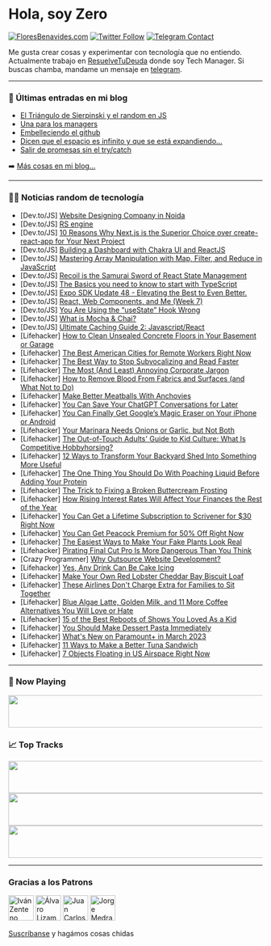 # Hola, soy Zero

[![FloresBenavides.com](https://img.shields.io/website?down_message=oops&label=MiBlog&style=for-the-badge&up_message=online&url=https%3A%2F%2Ffloresbenavides.com)](https://floresbenavides.com) [![Twitter Follow](https://img.shields.io/twitter/follow/ZeroDragon?color=%231DA1F2&label=Follow&logo=twitter&logoColor=ffffff&style=for-the-badge)](https://twitter.com/zerodragon) [![Telegram Contact](https://img.shields.io/badge/escr%C3%ADbeme-ZeroDragon-%2326A5E4?style=for-the-badge&logo=telegram)](https://t.me/zerodragon)

Me gusta crear cosas y experimentar con tecnología que no entiendo.
Actualmente trabajo en [ResuelveTuDeuda](http://github.com/resuelve) donde soy Tech Manager.
Si buscas chamba, mandame un mensaje en [telegram](https://t.me/zerodragon).

---

### 📕 Últimas entradas en mi blog
<!-- BLOG-POST-LIST:START -->
- [El Triángulo de Sierpinski y el random en JS](https://floresbenavides.com/el-triangulo-de-sierpinski-y-el-random-en-js/)
- [Una para los managers](https://floresbenavides.com/una-para-los-managers/)
- [Embelleciendo el github](https://floresbenavides.com/embelleciendo-el-github/)
- [Dicen que el espacio es infinito y que se está expandiendo…](https://floresbenavides.com/dicen-que-el-espacio-es-infinito-y-que-se-esta-expandiendo/)
- [Salir de promesas sin el try/catch](https://floresbenavides.com/salir-de-promesas-sin-el-try-catch/)
<!-- BLOG-POST-LIST:END -->

➡️ [Más cosas en mi blog...](https://floresbenavides.com)

---

### 👨‍💻 Noticias random de tecnología
<!-- TECH-POSTS:START -->
- [Dev.to/JS] [Website Designing Company in Noida](https://dev.to/sonadhan/website-designing-company-in-noida-392f)
- [Dev.to/JS] [RS engine](https://dev.to/rakibsardar/rs-engine-3cp7)
- [Dev.to/JS] [10 Reasons Why Next.js is the Superior Choice over create-react-app for Your Next Project](https://dev.to/sarveshh/10-reasons-why-nextjs-is-the-superior-choice-over-create-react-app-for-your-next-project-1c5i)
- [Dev.to/JS] [Building a Dashboard with Chakra UI and ReactJS](https://dev.to/souravbandyopadhyay/building-a-dashboard-with-chakra-ui-and-reactjs-4nk)
- [Dev.to/JS] [Mastering Array Manipulation with Map, Filter, and Reduce in JavaScript](https://dev.to/amnahk/mastering-array-manipulation-with-map-filter-and-reduce-in-javascript-37p5)
- [Dev.to/JS] [Recoil is the Samurai Sword of React State Management](https://dev.to/codeofrelevancy/recoil-is-the-samurai-sword-of-react-state-management-5h3c)
- [Dev.to/JS] [The Basics you need to know to start with TypeScript](https://dev.to/thedeepakyadav/the-basics-you-need-to-know-to-start-with-typescript-1pem)
- [Dev.to/JS] [Expo SDK Update 48 - Elevating the Best to Even Better.](https://dev.to/adii9/expo-sdk-update-48-elevating-the-best-to-even-better-nph)
- [Dev.to/JS] [React, Web Components, and Me &lpar;Week 7&rpar;](https://dev.to/pandaalifter/react-web-components-and-me-week-7-560a)
- [Dev.to/JS] [You Are Using the “useState” Hook Wrong](https://dev.to/ecorreia/you-are-using-the-usestate-hook-wrong-41al)
- [Dev.to/JS] [What is Mocha &amp; Chai?](https://dev.to/itsbrotherdan/what-is-mocha-chai-2kpn)
- [Dev.to/JS] [Ultimate Caching Guide 2: Javascript/React](https://dev.to/csjcode/ultimate-caching-guide-2-javascriptreact-2lie)
- [Lifehacker] [How to Clean Unsealed Concrete Floors in Your Basement or Garage](https://lifehacker.com/how-to-clean-unsealed-concrete-floors-in-your-basement-1850146224)
- [Lifehacker] [The Best American Cities for Remote Workers Right Now](https://lifehacker.com/the-best-american-cities-for-remote-workers-right-now-1850146243)
- [Lifehacker] [The Best Way to Stop Subvocalizing and Read Faster](https://lifehacker.com/the-best-way-to-stop-subvocalizing-and-read-faster-1850146267)
- [Lifehacker] [The Most &lpar;And Least&rpar; Annoying Corporate Jargon](https://lifehacker.com/the-most-and-least-annoying-corporate-jargon-1850146290)
- [Lifehacker] [How to Remove Blood From Fabrics and Surfaces &lpar;and What Not to Do&rpar;](https://lifehacker.com/how-to-remove-blood-from-fabrics-and-surfaces-and-what-1850157321)
- [Lifehacker] [Make Better Meatballs With Anchovies](https://lifehacker.com/make-better-meatballs-with-anchovies-1850156439)
- [Lifehacker] [You Can Save Your ChatGPT Conversations for Later](https://lifehacker.com/you-can-save-your-chatgpt-conversations-for-later-1850157559)
- [Lifehacker] [You Can Finally Get Google’s Magic Eraser on Your iPhone or Android](https://lifehacker.com/you-can-finally-get-google-s-magic-eraser-on-your-iphon-1850157142)
- [Lifehacker] [Your Marinara Needs Onions or Garlic, but Not Both](https://lifehacker.com/your-marinara-needs-onions-or-garlic-but-not-both-1850156719)
- [Lifehacker] [The Out-of-Touch Adults&#39; Guide to Kid Culture: What Is Competitive Hobbyhorsing?](https://lifehacker.com/what-is-competitive-hobbyhorsing-1850156770)
- [Lifehacker] [12 Ways to Transform Your Backyard Shed Into Something More Useful](https://lifehacker.com/12-ways-to-transform-your-backyard-shed-into-something-1850155913)
- [Lifehacker] [The One Thing You Should Do With Poaching Liquid Before Adding Your Protein](https://lifehacker.com/the-one-thing-you-should-do-with-poaching-liquid-before-1850156303)
- [Lifehacker] [The Trick to Fixing a Broken Buttercream Frosting](https://lifehacker.com/the-trick-to-fixing-a-broken-buttercream-frosting-1850155047)
- [Lifehacker] [How Rising Interest Rates Will Affect Your Finances the Rest of the Year](https://lifehacker.com/how-rising-interest-rates-will-affect-your-finances-the-1850155359)
- [Lifehacker] [You Can Get a Lifetime Subscription to Scrivener for $30 Right Now](https://lifehacker.com/you-can-get-a-lifetime-subscription-to-scrivener-for-3-1850155969)
- [Lifehacker] [You Can Get Peacock Premium for 50% Off Right Now](https://lifehacker.com/you-can-get-peacock-premium-for-50-off-right-now-1850155513)
- [Lifehacker] [The Easiest Ways to Make Your Fake Plants Look Real](https://lifehacker.com/the-easiest-ways-to-make-your-fake-plants-look-real-1850155426)
- [Lifehacker] [Pirating Final Cut Pro Is More Dangerous Than You Think](https://lifehacker.com/pirating-final-cut-pro-is-more-dangerous-than-you-think-1850154779)
- [Crazy Programmer] [Why Outsource Website Development?](https://www.thecrazyprogrammer.com/2023/02/why-outsource-website-development.html)
- [Lifehacker] [Yes, Any Drink Can Be Cake Icing](https://lifehacker.com/yes-any-drink-can-be-cake-icing-1850155174)
- [Lifehacker] [Make Your Own Red Lobster Cheddar Bay Biscuit Loaf](https://lifehacker.com/make-your-own-red-lobster-cheddar-bay-biscuit-loaf-1850152900)
- [Lifehacker] [These Airlines Don&#39;t Charge Extra for Families to Sit Together](https://lifehacker.com/these-airlines-dont-charge-extra-for-families-to-sit-to-1850152473)
- [Lifehacker] [Blue Algae Latte, Golden Milk, and 11 More Coffee Alternatives You Will Love or Hate](https://lifehacker.com/blue-algae-latte-golden-milk-and-11-more-coffee-alter-1850153484)
- [Lifehacker] [15 of the Best Reboots of Shows You Loved As a Kid](https://lifehacker.com/15-of-the-best-reboots-of-shows-you-loved-as-a-kid-1850145098)
- [Lifehacker] [You Should Make Dessert Pasta Immediately](https://lifehacker.com/you-should-make-dessert-pasta-immediately-1850151506)
- [Lifehacker] [What&#39;s New on Paramount+ in March 2023](https://lifehacker.com/whats-new-on-paramount-in-march-2023-1850151677)
- [Lifehacker] [11 Ways to Make a Better Tuna Sandwich](https://lifehacker.com/11-ways-to-make-a-better-tuna-sandwich-1850150470)
- [Lifehacker] [7 Objects Floating in US Airspace Right Now](https://lifehacker.com/7-objects-floating-in-us-airspace-right-now-1850151473)<!-- TECH-POSTS:END -->

---

### 🎵 Now Playing
<a href="https://spotify-now-playing-dun.vercel.app/now-playing?open"><img src="https://spotify-now-playing-dun.vercel.app/now-playing" width="540" height="64"></a>

### 📈 Top Tracks
<a href="https://spotify-now-playing-dun.vercel.app/top-tracks?i=1&open"><img src="https://spotify-now-playing-dun.vercel.app/top-tracks?i=1" width="540" height="64"></a>
<a href="https://spotify-now-playing-dun.vercel.app/top-tracks?i=2&open"><img src="https://spotify-now-playing-dun.vercel.app/top-tracks?i=2" width="540" height="64"></a>
<a href="https://spotify-now-playing-dun.vercel.app/top-tracks?i=3&open"><img src="https://spotify-now-playing-dun.vercel.app/top-tracks?i=3" width="540" height="64"></a>

---

### Gracias a los Patrons
[<img src="https://avatars.githubusercontent.com/u/243380?v=4" alt="Iván Zenteno" width="50px">](https://github.com/k001) [<img src="https://avatars.githubusercontent.com/u/19955639?v=4" alt="Álvaro Lizama" width="50px">](https://github.com/alvarolizama) [<img src="https://avatars.githubusercontent.com/u/2718753?v=4" alt="Juan Carlos Ruiz" width="50px">](https://github.com/JuanCrg90) [<img src="https://avatars.githubusercontent.com/u/37025?v=4" alt="Jorge Medrano" width="50px">](https://github.com/h1pp1e) 

[Suscríbanse](https://www.patreon.com/zerodragon) y hagámos cosas chidas
